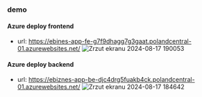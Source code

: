 ### demo 

#### Azure deploy frontend
- url: https://ebines-app-fe-g7f9dhagg7g3gaat.polandcentral-01.azurewebsites.net/
  ![Zrzut ekranu 2024-08-17 190053](https://github.com/user-attachments/assets/f5321a03-c220-4dd6-a874-10d127b05e94)


#### Azure deploy backend
- url: https://ebiznes-app-be-djc4drg5fuakb4ck.polandcentral-01.azurewebsites.net/
![Zrzut ekranu 2024-08-17 184642](https://github.com/user-attachments/assets/bfaf3d8a-fd51-4840-b4b2-4c12f442e904)

